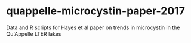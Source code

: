 # quappelle-microcystin-paper-2017
Data and R scripts for Hayes et al paper on trends in microcystin in the Qu'Appelle LTER lakes
